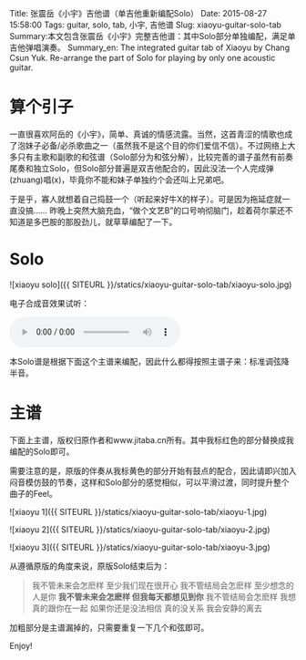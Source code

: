 Title: 张震岳《小宇》吉他谱（单吉他重新编配Solo）
Date: 2015-08-27 15:58:00
Tags: guitar, solo, tab, 小宇, 吉他谱
Slug: xiaoyu-guitar-solo-tab
Summary:本文包含张震岳《小宇》完整吉他谱：其中Solo部分单独编配，满足单吉他弹唱演奏。
Summary_en: The integrated guitar tab of Xiaoyu by Chang Csun Yuk. Re-arrange the part of Solo for playing by only one acoustic guitar.

# 算个引子

一直很喜欢阿岳的《小宇》，简单、真诚的情感流露。当然，这首青涩的情歌也成了泡妹子必备/必杀歌曲之一（虽然我不是这个目的你们爱信不信）。不过网络上大多只有主歌和副歌的和弦谱（Solo部分为和弦分解），比较完善的谱子虽然有前奏尾奏和独立Solo，但Solo部分普遍是双吉他配合的，因此没法一个人完成弹(zhuang)唱(x)，毕竟你不能和妹子单独约个会还叫上兄弟吧。

于是乎，寡人就想着自己捣鼓一个（听起来好牛X的样子）。可是因为拖延症就一直没搞…… 昨晚上突然大脑充血，“做个文艺B”的口号响彻脑门，趁着荷尔蒙还不知道是多巴胺的那股劲儿，就草草编配了一下。

# Solo

![xiaoyu solo]({{ SITEURL }}/statics/xiaoyu-guitar-solo-tab/xiaoyu-solo.jpg)

电子合成音效果试听：

<audio controls>
  <source src="{{ SITEURL }}/statics/xiaoyu-guitar-solo-tab/xiaoyu-solo.mp3" type="audio/mpeg">
Your browser does not support the audio element.
</audio>

本Solo谱是根据下面这个主谱来编配，因此什么都得按照主谱子来：标准调弦降半音。

# 主谱

下面上主谱，版权归原作者和www.jitaba.cn所有。其中我标红色的部分替换成我编配的Solo即可。

需要注意的是，原版的伴奏从我标黄色的部分开始有鼓点的配合，因此请即兴加入闷音模仿鼓的节奏，这样和Solo部分的感觉相似，可以平滑过渡，同时提升整个曲子的Feel。

![xiaoyu 1]({{ SITEURL }}/statics/xiaoyu-guitar-solo-tab/xiaoyu-1.jpg)

![xiaoyu 2]({{ SITEURL }}/statics/xiaoyu-guitar-solo-tab/xiaoyu-2.jpg)

![xiaoyu 3]({{ SITEURL }}/statics/xiaoyu-guitar-solo-tab/xiaoyu-3.jpg)

从遵循原版的角度来说，原版Solo结束后为：

> 我不管未来会怎麽样
> 至少我们现在很开心
> 我不管结局会怎麽样
> 至少想念的人是你
> <B>我不管未来会怎麽样
> 但我每天都想见到你</B>
> 我不管结局会怎麽样
> 我想真的跟你在一起
> 如果你还是没法相信
> 真的没关系 我会安静的离去

加粗部分是主谱漏掉的，只需要重复一下几个和弦即可。

Enjoy!
